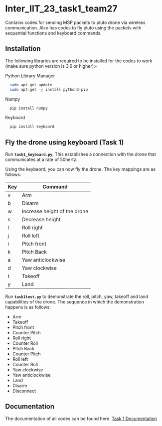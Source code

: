 
# Inter_IIT_23_task1_team27

Contains codes for sending MSP packets to pluto drone via wireless communication. Also has codes to fly pluto using the packets with sequential functions and keyboard commands.




## Installation

The following libraries are required to be installed for the codes to work (make sure python version is 3.6 or higher):-

Python Library Manager
```bash
  sudo apt-get update
  sudo apt-get -y install python3-pip
```
Numpy
```bash
  pip install numpy
```
Keyboard
```bash
  pip install keyboard
```
## Fly the drone using keyboard (Task 1)

Run **`task1_keyboard.py`**. This establishes a connection with the drone that communicates at a rate of 50hertz.

Using the keybaord, you can now fly the drone. The key mappings are as follows:

| Key | Command |
| ----| ------- |
| v |Arm|
| b |Disarm|
| w  |Increase height of the drone|
| s  |Decrease height|
| l  |Roll right|
| j  |Roll left|
| i  |Pitch front|
| k |Pitch Back|
| a  |Yaw anticlockwise|
| d  |Yaw clockwise|
| t |Takeoff|
| y  |Land|

Run **`task1test.py`** to demonstrate the roll, pitch, yaw, takeoff and land capabilities of the drone. The sequence in which the demonstration happens is as follows:
* Arm
* Takeoff
* Pitch front
* Counter Pitch
* Roll right
* Counter Roll
* Pitch Back
* Counter Pitch
* Roll left
* Counter Roll
* Yaw clockwise
* Yaw anticlockwise
* Land
* Disarm
* Disconnect




## Documentation

The documentation of all codes can be found here.
[Task 1 Documentation](https://github.com/rajsurya1012/Inter_IIT_23_task1_team27/blob/master/Task1_code_documentation.pdf)

